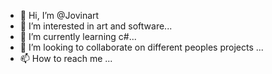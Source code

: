 - 👋 Hi, I’m @Jovinart
- 👀 I’m interested in art and software...
- 🌱 I’m currently learning c#...
- 💞️ I’m looking to collaborate on different peoples projects ...
- 📫 How to reach me ...

<!---
Jovinart/Jovinart is a ✨ special ✨ repository because its `README.md` (this file) appears on your GitHub profile.
You can click the Preview link to take a look at your changes.
--->
